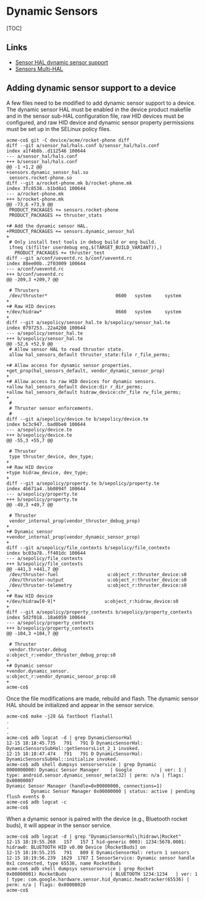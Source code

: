 # Dynamic Sensors

[TOC]

## Links

*   [Sensor HAL dynamic sensor support](https://source.android.com/devices/sensors/sensors-hal2#dynamic-sensors)
*   [Sensors Multi-HAL](https://source.android.com/devices/sensors/sensors-multihal)

## Adding dynamic sensor support to a device

A few files need to be modified to add dynamic sensor support to a device. The
dynamic sensor HAL must be enabled in the device product makefile and in the
sensor sub-HAL configuration file, raw HID devices must be configured, and raw
HID device and dynamic sensor property permissions must be set up in the SELinux
policy files.

```shell
acme-co$ git -C device/acme/rocket-phone diff
diff --git a/sensor_hal/hals.conf b/sensor_hal/hals.conf
index a1f4b8b..d112546 100644
--- a/sensor_hal/hals.conf
+++ b/sensor_hal/hals.conf
@@ -1 +1,2 @@
+sensors.dynamic_sensor_hal.so
 sensors.rocket-phone.so
diff --git a/rocket-phone.mk b/rocket-phone.mk
index 3fc8538..b1bd8a1 100644
--- a/rocket-phone.mk
+++ b/rocket-phone.mk
@@ -73,6 +73,9 @@
 PRODUCT_PACKAGES += sensors.rocket-phone
 PRODUCT_PACKAGES += thruster_stats

+# Add the dynamic sensor HAL.
+PRODUCT_PACKAGES += sensors.dynamic_sensor_hal
+
 # Only install test tools in debug build or eng build.
 ifneq ($(filter userdebug eng,$(TARGET_BUILD_VARIANT)),)
   PRODUCT_PACKAGES += thruster_test
diff --git a/conf/ueventd.rc b/conf/ueventd.rc
index 88ee00b..2f03009 100644
--- a/conf/ueventd.rc
+++ b/conf/ueventd.rc
@@ -209,3 +209,7 @@

 # Thrusters
 /dev/thruster*                         0600   system     system
+
+# Raw HID devices
+/dev/hidraw*                           0660   system     system
+
diff --git a/sepolicy/sensor_hal.te b/sepolicy/sensor_hal.te
index 0797253..22a4208 100644
--- a/sepolicy/sensor_hal.te
+++ b/sepolicy/sensor_hal.te
@@ -52,6 +52,9 @@
 # Allow sensor HAL to read thruster state.
 allow hal_sensors_default thruster_state:file r_file_perms;

+# Allow access for dynamic sensor properties.
+get_prop(hal_sensors_default, vendor_dynamic_sensor_prop)
+
+# Allow access to raw HID devices for dynamic sensors.
+allow hal_sensors_default device:dir r_dir_perms;
+allow hal_sensors_default hidraw_device:chr_file rw_file_perms;
+
 #
 # Thruster sensor enforcements.
 #
diff --git a/sepolicy/device.te b/sepolicy/device.te
index bc3c947..bad0be0 100644
--- a/sepolicy/device.te
+++ b/sepolicy/device.te
@@ -55,3 +55,7 @@

 # Thruster
 type thruster_device, dev_type;
+
+# Raw HID device
+type hidraw_device, dev_type;
+
diff --git a/sepolicy/property.te b/sepolicy/property.te
index 4b671a4..bb0894f 100644
--- a/sepolicy/property.te
+++ b/sepolicy/property.te
@@ -49,3 +49,7 @@

 # Thruster
 vendor_internal_prop(vendor_thruster_debug_prop)
+
+# Dynamic sensor
+vendor_internal_prop(vendor_dynamic_sensor_prop)
+
diff --git a/sepolicy/file_contexts b/sepolicy/file_contexts
index bc03a78..ff401dc 100644
--- a/sepolicy/file_contexts
+++ b/sepolicy/file_contexts
@@ -441,3 +441,7 @@
 /dev/thruster-fuel                  u:object_r:thruster_device:s0
 /dev/thruster-output                u:object_r:thruster_device:s0
 /dev/thruster-telemetry             u:object_r:thruster_device:s0
+
+# Raw HID device
+/dev/hidraw[0-9]*                  u:object_r:hidraw_device:s0
+
diff --git a/sepolicy/property_contexts b/sepolicy/property_contexts
index 5d2f018..18a6059 100644
--- a/sepolicy/property_contexts
+++ b/sepolicy/property_contexts
@@ -104,3 +104,7 @@

 # Thruster
 vendor.thruster.debug                           u:object_r:vendor_thruster_debug_prop:s0
+
+# Dynamic sensor
+vendor.dynamic_sensor.                          u:object_r:vendor_dynamic_sensor_prop:s0
+
acme-co$
```

Once the file modifications are made, rebuild and flash. The dynamic sensor HAL
should be initialized and appear in the sensor service.

```shell
acme-co$ make -j28 && fastboot flashall
.
.
.
acme-co$ adb logcat -d | grep DynamicSensorHal
12-15 18:18:45.735   791   791 D DynamicSensorHal: DynamicSensorsSubHal::getSensorsList_2_1 invoked.
12-15 18:18:47.474   791   791 D DynamicSensorHal: DynamicSensorsSubHal::initialize invoked.
acme-co$ adb shell dumpsys sensorservice | grep Dynamic
0000000000) Dynamic Sensor Manager    | Google          | ver: 1 | type: android.sensor.dynamic_sensor_meta(32) | perm: n/a | flags: 0x00000007
Dynamic Sensor Manager (handle=0x00000000, connections=1)
         Dynamic Sensor Manager 0x00000000 | status: active | pending flush events 0
acme-co$ adb logcat -c
acme-co$
```

When a dynamic sensor is paired with the device (e.g., Bluetooth rocket buds),
it will appear in the sensor service.

```shell
acme-co$ adb logcat -d | grep "DynamicSensorHal\|hidraw\|Rocket"
12-15 18:19:55.268   157   157 I hid-generic 0003: 1234:5678.0001: hidraw0: BLUETOOTH HID v0.00 Device [RocketBuds] on
12-15 18:19:55.235   791   809 E DynamicSensorHal: return 1 sensors
12-15 18:19:56.239  1629  1787 I SensorService: Dynamic sensor handle 0x1 connected, type 65536, name RocketBuds
acme-co$ adb shell dumpsys sensorservice | grep Rocket
0x00000001) RocketBuds                | BLUETOOTH 1234:1234   | ver: 1 | type: com.google.hardware.sensor.hid_dynamic.headtracker(65536) | perm: n/a | flags: 0x00000020
acme-co$
```


